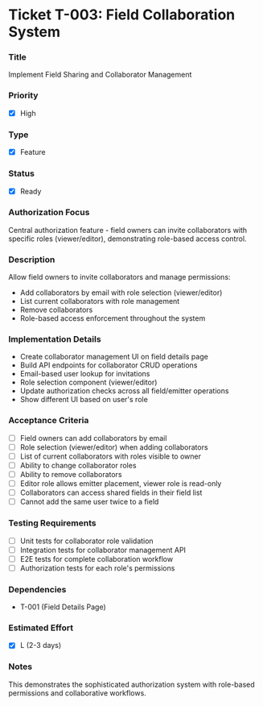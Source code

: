 # Ticket T-003: Field Collaboration System

### Title

Implement Field Sharing and Collaborator Management

### Priority

- [x] High

### Type

- [x] Feature

### Status

- [x] Ready

### Authorization Focus

Central authorization feature - field owners can invite collaborators with specific roles (viewer/editor), demonstrating role-based access control.

### Description

Allow field owners to invite collaborators and manage permissions:

- Add collaborators by email with role selection (viewer/editor)
- List current collaborators with role management
- Remove collaborators
- Role-based access enforcement throughout the system

### Implementation Details

- Create collaborator management UI on field details page
- Build API endpoints for collaborator CRUD operations
- Email-based user lookup for invitations
- Role selection component (viewer/editor)
- Update authorization checks across all field/emitter operations
- Show different UI based on user's role

### Acceptance Criteria

- [ ] Field owners can add collaborators by email
- [ ] Role selection (viewer/editor) when adding collaborators
- [ ] List of current collaborators with roles visible to owner
- [ ] Ability to change collaborator roles
- [ ] Ability to remove collaborators
- [ ] Editor role allows emitter placement, viewer role is read-only
- [ ] Collaborators can access shared fields in their field list
- [ ] Cannot add the same user twice to a field

### Testing Requirements

- [ ] Unit tests for collaborator role validation
- [ ] Integration tests for collaborator management API
- [ ] E2E tests for complete collaboration workflow
- [ ] Authorization tests for each role's permissions

### Dependencies

- T-001 (Field Details Page)

### Estimated Effort

- [x] L (2-3 days)

### Notes

This demonstrates the sophisticated authorization system with role-based permissions and collaborative workflows.
